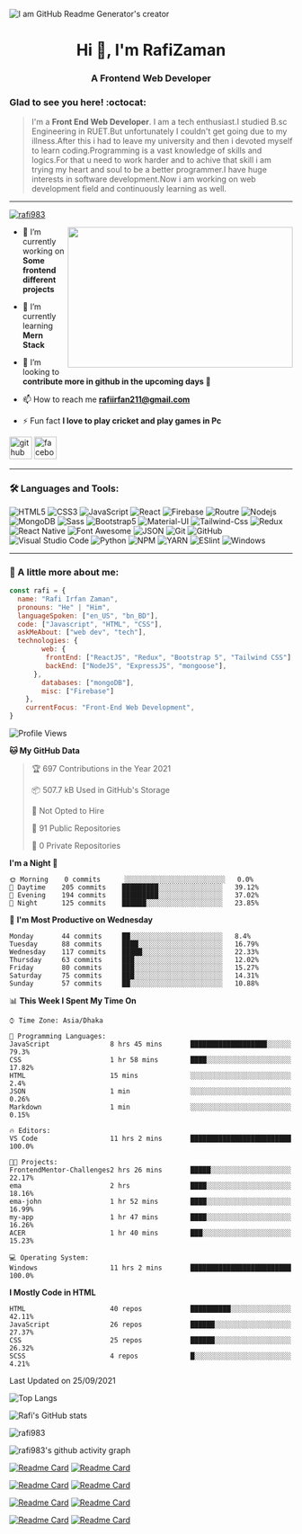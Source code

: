 

![I am GitHub Readme Generator's creator](https://richestsoft.com/blog/wp-content/uploads/2019/04/web-development-banner.jpg)

<h1 align="center">Hi 👋, I'm RafiZaman</h1>
<h3 align="center">A Frontend Web Developer</h3>

### Glad to see you here! :octocat:

> I'm a **Front End Web Developer**. I am a tech enthusiast.I studied B.sc Engineering in RUET.But unfortunately I couldn't get going due to my illness.After this i had to leave my university and then i devoted myself to learn coding.Programming is a vast knowledge of skills and logics.For that u need to work harder and to achive that skill i am trying my heart and soul to be a better programmer.I have huge interests in software development.Now i am working on web development field and continuously learning as well.
---

<p align="left"> <a href="https://github.com/ryo-ma/github-profile-trophy"><img src="https://github-profile-trophy.vercel.app/?username=rafi983" alt="rafi983" /></a> </p>


<img align="right" height="250" width="400" src="https://cdn.dribbble.com/users/1162077/screenshots/4649464/skatter-programmer.gif">

- 🔭 I’m currently working on **Some frontend different projects**

- 🌱 I’m currently learning **Mern Stack**

- 👯 I’m looking to **contribute more in github in the upcoming days 🤣**

- 📫 How to reach me **rafiirfan211@gmail.com**

- ⚡ Fun fact **I love to play cricket and play games in Pc**

[<img src='https://cdn.jsdelivr.net/npm/simple-icons@3.0.1/icons/github.svg' alt='github' height='40'>](https://github.com/rafi983)  [<img src='https://cdn.jsdelivr.net/npm/simple-icons@3.0.1/icons/facebook.svg' alt='facebook' height='40'>](https://www.facebook.com/rafi983)  



---


### 🛠 Languages and Tools:

![HTML5](https://img.shields.io/badge/-HTML5-000000?style=flat&logo=html5&logoColor=ffffff&labelColor=E34F26)
![CSS3](https://img.shields.io/badge/-CSS3-000000?style=flat&logo=css3&logoColor=ffffff&labelColor=1572B6)
![JavaScript](https://img.shields.io/badge/-JavaScript-000000?style=flat&logo=javascript)
![React](https://img.shields.io/badge/-React-000000?style=flat&logo=react)
![Firebase](https://img.shields.io/badge/-firebase-000000?style=flat&logo=firebase)
![Routre](https://img.shields.io/badge/-Router-000000?style=flat&logo=react-router)
![Nodejs](https://img.shields.io/badge/-Nodejs-000000?style=flat&logo=Node.js)
![MongoDB](https://img.shields.io/badge/-MongoDB-000000?style=flat&logo=mongodb&labelColor=ffffff)
![Sass](https://img.shields.io/badge/-SCSS-000000?style=flat&logo=sass&logoColor=ffffff&labelColor=%23CC6699)
![Bootstrap5](https://img.shields.io/badge/-Bootstrap%205-000000?style=flat&logo=bootstrap&logoColor=ffffff&labelColor=563D7C)
![Material-UI](https://img.shields.io/badge/-Material%20UI-000000?style=flat&logo=Material%20UI&logoColor=ffffff&labelColor=0081CB)
![Tailwind-Css](https://img.shields.io/badge/-Tailwind%20CSS-000000?style=flat&logo=tailwindcss&logoColor=ffffff&labelColor=0081CB)
![Redux](https://img.shields.io/badge/-Redux-000000?style=flat&logo=redux&logoColor=764ABC&labelColor=ffffff)
![React Native](https://img.shields.io/badge/-React%20Native-000000?style=flat&logo=react&labelColor=000000)
![Font Awesome](https://img.shields.io/badge/-font%20awesome-000000?style=flat&logo=font-awesome&logoColor=339AF0&labelColor=ffffff)
![JSON](https://img.shields.io/badge/-JSON-000000?style=flat&logo=JSON&logoColor=000000&labelColor=ffffff)
![Git](https://img.shields.io/badge/-Git-000000?style=flat&logo=git&logoColor=F05032&labelColor=ffffff)
![GitHub](https://img.shields.io/badge/-GitHub-000000?style=flat&logo=github&logoColor=000000&labelColor=ffffff)
![Visual Studio Code](https://img.shields.io/badge/-VSCode-000000?style=flat&logo=visual-studio-code&labelColor=007ACC)
![Python](https://img.shields.io/badge/-Python-000000?style=flat&logo=python&logoColor=ffffff&labelColor=563D7C)
![NPM](https://img.shields.io/badge/-npm-000000?style=flat&logo=npm&labelColor=ffffff)
![YARN](https://img.shields.io/badge/-yarn-000000?style=flat&logo=yarn)
![ESlint](https://img.shields.io/badge/-ESlint-000000?style=flat&logo=ESlint&labelColor=4B32C3)
![Windows](https://img.shields.io/badge/-Windows-000000?style=flat&logo=windows&logoColor=ffffff&labelColor=0078D6)


---



### :boy: A little more about me:

```javascript
const rafi = {
  name: "Rafi Irfan Zaman",
  pronouns: "He" | "Him",
  languageSpoken: ["en_US", "bn_BD"],
  code: ["Javascript", "HTML", "CSS"],
  askMeAbout: ["web dev", "tech"],
  technologies: {
        web: {
         frontEnd: ["ReactJS", "Redux", "Bootstrap 5", "Tailwind CSS"],
         backEnd: ["NodeJS", "ExpressJS", "mongoose"],
      },
        databases: ["mongoDB"],
        misc: ["Firebase"]
    },
    currentFocus: "Front-End Web Development",
}
```

<!--START_SECTION:waka-->
![Profile Views](http://img.shields.io/badge/Profile%20Views-415-blue)

**🐱 My GitHub Data** 

> 🏆 697 Contributions in the Year 2021
 > 
> 📦 507.7 kB Used in GitHub's Storage 
 > 
> 🚫 Not Opted to Hire
 > 
> 📜 91 Public Repositories 
 > 
> 🔑 0 Private Repositories  
 > 
**I'm a Night 🦉** 

```text
🌞 Morning    0 commits      ░░░░░░░░░░░░░░░░░░░░░░░░░   0.0% 
🌆 Daytime    205 commits    █████████░░░░░░░░░░░░░░░░   39.12% 
🌃 Evening    194 commits    █████████░░░░░░░░░░░░░░░░   37.02% 
🌙 Night      125 commits    ██████░░░░░░░░░░░░░░░░░░░   23.85%

```
📅 **I'm Most Productive on Wednesday** 

```text
Monday       44 commits     ██░░░░░░░░░░░░░░░░░░░░░░░   8.4% 
Tuesday      88 commits     ████░░░░░░░░░░░░░░░░░░░░░   16.79% 
Wednesday    117 commits    █████░░░░░░░░░░░░░░░░░░░░   22.33% 
Thursday     63 commits     ███░░░░░░░░░░░░░░░░░░░░░░   12.02% 
Friday       80 commits     ███░░░░░░░░░░░░░░░░░░░░░░   15.27% 
Saturday     75 commits     ███░░░░░░░░░░░░░░░░░░░░░░   14.31% 
Sunday       57 commits     ██░░░░░░░░░░░░░░░░░░░░░░░   10.88%

```


📊 **This Week I Spent My Time On** 

```text
⌚︎ Time Zone: Asia/Dhaka

💬 Programming Languages: 
JavaScript               8 hrs 45 mins       ███████████████████░░░░░░   79.3% 
CSS                      1 hr 58 mins        ████░░░░░░░░░░░░░░░░░░░░░   17.82% 
HTML                     15 mins             ░░░░░░░░░░░░░░░░░░░░░░░░░   2.4% 
JSON                     1 min               ░░░░░░░░░░░░░░░░░░░░░░░░░   0.26% 
Markdown                 1 min               ░░░░░░░░░░░░░░░░░░░░░░░░░   0.15%

🔥 Editors: 
VS Code                  11 hrs 2 mins       █████████████████████████   100.0%

🐱‍💻 Projects: 
FrontendMentor-Challenges2 hrs 26 mins       █████░░░░░░░░░░░░░░░░░░░░   22.17% 
ema                      2 hrs               ████░░░░░░░░░░░░░░░░░░░░░   18.16% 
ema-john                 1 hr 52 mins        ████░░░░░░░░░░░░░░░░░░░░░   16.99% 
my-app                   1 hr 47 mins        ████░░░░░░░░░░░░░░░░░░░░░   16.26% 
ACER                     1 hr 40 mins        ███░░░░░░░░░░░░░░░░░░░░░░   15.23%

💻 Operating System: 
Windows                  11 hrs 2 mins       █████████████████████████   100.0%

```

**I Mostly Code in HTML** 

```text
HTML                     40 repos            ██████████░░░░░░░░░░░░░░░   42.11% 
JavaScript               26 repos            ██████░░░░░░░░░░░░░░░░░░░   27.37% 
CSS                      25 repos            ██████░░░░░░░░░░░░░░░░░░░   26.32% 
SCSS                     4 repos             █░░░░░░░░░░░░░░░░░░░░░░░░   4.21%

```



 Last Updated on 25/09/2021
<!--END_SECTION:waka-->


![Top Langs](https://github-readme-stats.vercel.app/api/top-langs/?username=rafi983&card_width=500&theme=vision-friendly-dark)

![Rafi's GitHub stats](https://github-readme-stats.vercel.app/api?username=rafi983&show_icons=true&theme=vision-friendly-dark)

<p><img align="center" src="https://github-readme-streak-stats.herokuapp.com/?user=rafi983&theme=vision-friendly-dark" alt="rafi983" /></p>



![rafi983's github activity graph](https://activity-graph.herokuapp.com/graph?username=rafi983&theme=react-dark)


[![Readme Card](https://github-readme-stats.vercel.app/api/pin/?username=rafi983&repo=FancySlider&theme=omni)](https://github.com/rafi983/FancySlider)
[![Readme Card](https://github-readme-stats.vercel.app/api/pin/?username=rafi983&repo=Tic-Tac-Toe&theme=omni)](https://github.com/rafi983/Tic-Tac-Toe)

[![Readme Card](https://github-readme-stats.vercel.app/api/pin/?username=rafi983&repo=Hungry-Monster&theme=omni)](https://github.com/rafi983/Hungry-Monster)
[![Readme Card](https://github-readme-stats.vercel.app/api/pin/?username=rafi983&repo=WeatherApp-Js&theme=omni)](https://github.com/rafi983/WeatherApp-Js)


[![Readme Card](https://github-readme-stats.vercel.app/api/pin/?username=rafi983&repo=Natours&theme=omni)](https://github.com/rafi983/Natours)
[![Readme Card](https://github-readme-stats.vercel.app/api/pin/?username=rafi983&repo=Glassmorphism-Calculator&theme=omni)](https://github.com/rafi983/Glassmorphism-Calculator)

[![Readme Card](https://github-readme-stats.vercel.app/api/pin/?username=rafi983&repo=Backroads-site&theme=omni)](https://github.com/rafi983/Backroads-site)
[![Readme Card](https://github-readme-stats.vercel.app/api/pin/?username=rafi983&repo=Tea-station&theme=omni)](https://github.com/rafi983/Tea-station)

